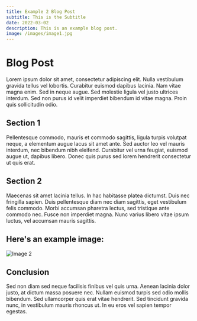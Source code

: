 ```yaml
---
title: Example 2 Blog Post
subtitle: This is the Subtitle
date: 2022-03-02
description: This is an example blog post.
image: /images/image1.jpg
---
```


# Blog Post

Lorem ipsum dolor sit amet, consectetur adipiscing elit. Nulla vestibulum gravida tellus vel lobortis. Curabitur euismod dapibus lacinia. Nam vitae magna enim. Sed in neque augue. Sed molestie ligula vel justo ultrices interdum. Sed non purus id velit imperdiet bibendum id vitae magna. Proin quis sollicitudin odio.

## Section 1

Pellentesque commodo, mauris et commodo sagittis, ligula turpis volutpat neque, a elementum augue lacus sit amet ante. Sed auctor leo vel mauris interdum, nec bibendum nibh eleifend. Curabitur vel urna feugiat, euismod augue ut, dapibus libero. Donec quis purus sed lorem hendrerit consectetur ut quis erat.

## Section 2

Maecenas sit amet lacinia tellus. In hac habitasse platea dictumst. Duis nec fringilla sapien. Duis pellentesque diam nec diam sagittis, eget vestibulum felis commodo. Morbi accumsan pharetra lectus, sed tristique ante commodo nec. Fusce non imperdiet magna. Nunc varius libero vitae ipsum luctus, vel accumsan mauris sagittis.

## Here's an example image:

![Image 2](/images/image2.jpg)

## Conclusion

Sed non diam sed neque facilisis finibus vel quis urna. Aenean lacinia dolor justo, at dictum massa posuere nec. Nullam euismod turpis sed odio mollis bibendum. Sed ullamcorper quis erat vitae hendrerit. Sed tincidunt gravida nunc, in vestibulum mauris rhoncus ut. In eu eros vel sapien tempor egestas.
